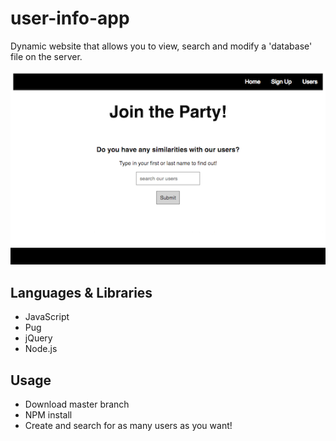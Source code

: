 # user-info-app

Dynamic website that allows you to view, search and modify a 'database' file on the server.

<p align="center">
  <img src="https://github.com/aleanalesnik/user-info-app/blob/master/public/images/screenshots/landing_page.png">
</p>

## Languages & Libraries
- JavaScript
- Pug
- jQuery
- Node.js

## Usage

* Download master branch
* NPM install
* Create and search for as many users as you want!
